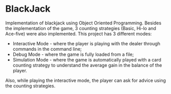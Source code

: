 # BlackJack
Implementation of blackjack using Object Oriented Programming. Besides the implementation of the game, 3 counting strategies (Basic, Hi-lo and Ace-five) were also implemented. This project has 3 different modes: 

- Interactive Mode - where the player is playing with the dealer through commands in the command line;
- Debug Mode - where the game is fully loaded from a file;
- Simulation Mode - where the game is automatically played with a card counting strategy to understand the average gain in the balance of the player.

Also, while playing the interactive mode, the player can ask for advice using the counting strategies.



